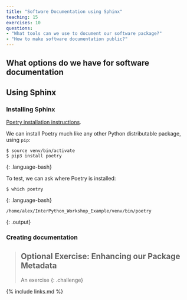 ```yaml
---
title: "Software Documentation using Sphinx"
teaching: 15
exercises: 10
questions:
- "What tools can we use to document our software package?"
- "How to make software documentation public?"
---
```


## What options do we have for software documentation

## Using Sphinx

### Installing Sphinx


[Poetry installation instructions](https://python-poetry.org/docs/#installation).

We can install Poetry much like any other Python distributable package, using `pip`:

~~~
$ source venv/bin/activate
$ pip3 install poetry
~~~
{: .language-bash}

To test, we can ask where Poetry is installed:

~~~
$ which poetry
~~~
{: .language-bash}

~~~
/home/alex/InterPython_Workshop_Example/venv/bin/poetry
~~~
{: .output}

### Creating documentation

> ## Optional Exercise: Enhancing our Package Metadata
>
> An exercise
{: .challenge}

{% include links.md %}
